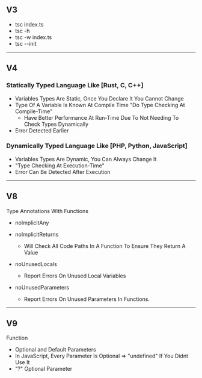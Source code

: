 ## V3

- tsc index.ts
- tsc -h
- tsc -w index.ts
- tsc --init

---

## V4

### Statically Typed Language Like [Rust, C, C++]

- Variables Types Are Static, Once You Declare It You Cannot Change
- Type Of A Variable Is Known At Compile Time "Do Type Checking At Compile-Time"
  - Have Better Performance At Run-Time Due To Not Needing To Check Types Dynamically
- Error Detected Earlier

### Dynamically Typed Language Like [PHP, Python, JavaScript]

- Variables Types Are Dynamic, You Can Always Change It
- "Type Checking At Execution-Time"
- Error Can Be Detected After Execution

---

## V8

Type Annotations With Functions

- noImplicitAny

- noImplicitReturns

  - Will Check All Code Paths In A Function To Ensure They Return A Value

- noUnusedLocals

  - Report Errors On Unused Local Variables

- noUnusedParameters
  - Report Errors On Unused Parameters In Functions.

---

## V9

Function

- Optional and Default Parameters
- In JavaScript, Every Parameter Is Optional => "undefined" If You Didnt Use It
- "?" Optional Parameter
